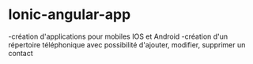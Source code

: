 # Ionic-angular-app
-création d'applications pour mobiles IOS et Android
-création d'un répertoire téléphonique avec possibilité d'ajouter, modifier, supprimer un contact
